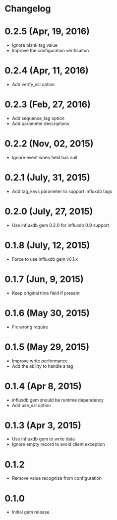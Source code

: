 Changelog
=========

0.2.5 (Apr, 19, 2016)
=====

- Ignore blank tag value
- Improve the configuration verificaiton

0.2.4 (Apr, 11, 2016)
=====

- Add verify_ssl option

0.2.3 (Feb, 27, 2016)
=====

- Add sequence_tag option
- Add parameter descriptions

0.2.2 (Nov, 02, 2015)
=====

- Ignore event when field has null

0.2.1 (July, 31, 2015)
=====

- Add tag_keys parameter to support influxdb tags

0.2.0 (July, 27, 2015)
=====

- Use influxdb gem 0.2.0 for influxdb 0.9 support

0.1.8 (July, 12, 2015)
=====

- Force to use influxdb gem v0.1.x

0.1.7 (Jun, 9, 2015)
=====

- Keep original time field if present

0.1.6 (May 30, 2015)
=====

- Fix wrong require

0.1.5 (May 29, 2015)
=====

- Improve write performance
- Add the ability to handle a tag

0.1.4 (Apr 8, 2015)
=====

- influxdb gem should be runtime dependency
- Add use_ssl option

0.1.3 (Apr 3, 2015)
=====

- Use influxdb gem to write data
- Ignore empty record to avoid client exception

0.1.2
=====

- Remove value recognize from configuration

0.1.0
=====

- Initial gem release.
